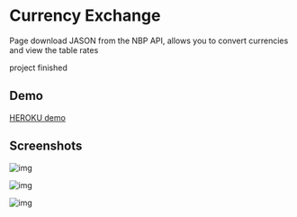 # Currency Exchange

Page download JASON from the NBP API, allows you to convert currencies and view the table rates

project finished

## Demo

[HEROKU demo](https://currency100.herokuapp.com/)

## Screenshots

![img](https://i.ibb.co/tpqKTmJ/screen.jpg)

![img](https://i.ibb.co/DGZRfy5/screen2.jpg)

![img](https://i.ibb.co/yqSGJPK/error-page.jpg)
